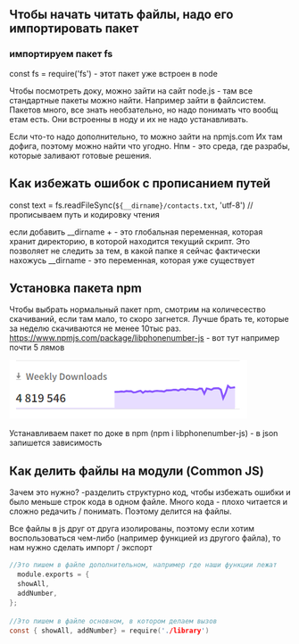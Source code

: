 ## Чтобы начать читать файлы, надо его импортировать пакет

### импортируем пакет fs
const fs = require('fs') - этот пакет уже встроен в node

Чтобы посмотреть доку, можно зайти на сайт node.js - там все стандартные пакеты можно найти. Например зайти в файлсистем. Пакетов много, все знать необзательно, но надо понимать что вообщ етам есть. Они встроенны в ноду и их не надо устанавливать.

Если что-то надо дополнительно, то можно зайти на npmjs.com
Их там дофига, поэтому можно найти что угодно. Нпм - это среда, где разрабы, которые заливают готовые решения.

## Как избежать ошибок с прописанием путей
const text = fs.readFileSync(`${__dirname}/contacts.txt`, 'utf-8') //прописываем путь и кодировку чтения

если добавить __dirname +  - это глобальная переменная, которая хранит директорию, в которой находится текущий скрипт. Это позволяет не следить за тем, в какой папке я сейчас фактически нахожусь
__dirname - это переменная, которая уже существует


## Установка пакета npm
Чтобы выбрать нормальный пакет npm, смотрим на количесество скачиваний, если там мало, то скоро загнется. Лучше брать те, которые за неделю скачиваются не менее 10тыс раз.
https://www.npmjs.com/package/libphonenumber-js - вот тут например почти 5 лямов 

![alt text](stat.png)

Устанавливаем пакет по доке в npm (npm i libphonenumber-js) - в json запишется зависимость

## Как делить файлы на модули (Common JS)
Зачем это нужно? -разделить структурно код, чтобы избежать ошибки и было меньше строк кода в одном файле. Много кода - плохо читается и сложно редачить / понимать. Поэтому делится на файлы. 

Все файлы в js друг от друга изолированы, поэтому если хотим воспользоваться чем-либо (например функцией из другого файла), то нам нужно сделать импорт / экспорт
```c
//Это пишем в файле дополнительном, например где наши функции лежат
  module.exports = {
  showAll,
  addNumber,
};

//Это пишем в файле основном, в котором делаем вызов
const { showAll, addNumber} = require('./library')
